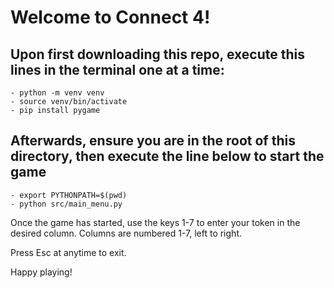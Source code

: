 # Welcome to Connect 4!


## Upon first downloading this repo, execute this lines in the terminal one at a time:
    - python -m venv venv
    - source venv/bin/activate
    - pip install pygame

## Afterwards, ensure you are in the root of this directory, then execute the line below to start the game
    - export PYTHONPATH=$(pwd)
    - python src/main_menu.py

Once the game has started, use the keys 1-7 to enter your token in the desired column.
Columns are numbered 1-7, left to right.

Press Esc at anytime to exit.

Happy playing!
